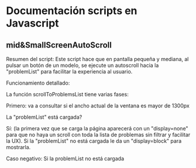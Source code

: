 # Documentación scripts en Javascript

## mid&SmallScreenAutoScroll

Resumen del script:
Este script hace que en pantalla pequeña y mediana, al pulsar un botón de un modelo, se ejecute un autoscroll hacia la "problemList" para facilitar la experiencia al usuario.


Funcionamiento detallado:

La función scrollToProblemsList tiene varias fases:

Primero: va a consultar si el ancho actual de la ventana es mayor de 1300px

La "problemList" está cargada?

Sí: (la primera vez que se carga la página aparecerá con un "display=none" para que no haya un scroll con toda la lista de problemas sin filtrar y facilitar la UX). Si la "problemList" no está cargada le da un "display=block" para mostrarla.


Caso negativo: Si la problemList no está cargada

##


##